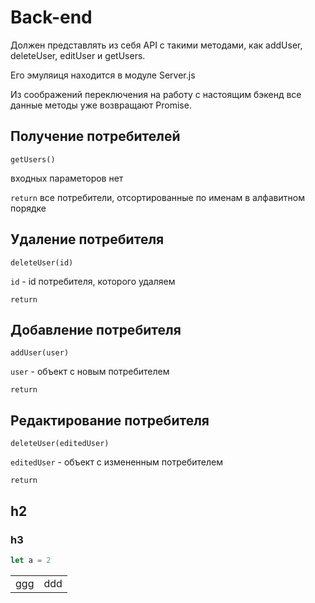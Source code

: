 # Back-end

Должен представлять из себя API с такими методами, как addUser, deleteUser, editUser и getUsers.

Его эмуляиця находится в модуле Server.js

Из соображений переключения на работу с настоящим бэкенд все данные методы уже возвращают Promise.

## Получение потребителей

```getUsers()```

входных параметоров нет

```return``` все потребители, отсортированные по именам в алфавитном порядке

## Удаление потребителя

```deleteUser(id)```

```id``` - id потребителя, которого удаляем

```return``` 

## Добавление потребителя

```addUser(user)```

```user``` - объект с новым потребителем 

```return``` 

## Редактирование потребителя

```deleteUser(editedUser)```

```editedUser``` - объект с измененным потребителем

```return```

## h2
### h3

```javascript
let a = 2
```

<table><tr><td>ggg</td><td>ddd</td></tr></table>
